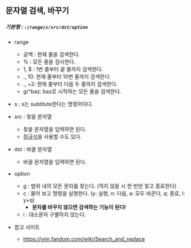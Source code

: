 ## 문자열 검색, 바꾸기
##### 기본형 : `:(range)s/src/dst/option`
* range
    * 공백 : 현재 줄을 검색한다.
    * % : 모든 줄을 검사한다.
    * 1, $ : 1번 줄부터 끝 줄까지 검색한다.
    * ., 10: 현재 줄부터 10번 줄까지 검색한다.
    * ., +2: 현재 줄부터 다음 두 줄까지 검색한다.
    * g/^baz: baz로 시작하는 모든 줄을 검색한다.
    
* s : s는 subtitute한다는 명령어이다.

* src : 찾을 문자열
    * 찾을 문자열을 입력하면 된다.
    * [정규식](https://taisou.tistory.com/87)을 사용할 수도 있다.
    
* dst : 바꿀 문자열
    * 바꿀 문자열을 입력하면 된다.
    
* option
    * g : 범위 내의 모든 문자를 찾는다. (적지 않을 시 한 번만 찾고 종료한다)
    * c : 물어 보고 명령을 실행한다. (y: 실행, n: 다음, a: 모두 바꾼다, q: 종료, l: y+q)
      * **문자를 바꾸지 않으면 검색하는 기능이 된다!**
    * i : 대소문자 구별하지 않는다.

    
* 참고 사이트
    * https://vim.fandom.com/wiki/Search_and_replace
    
